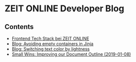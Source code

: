 # ZEIT ONLINE Developer Blog

## Contents

* [Frontend Tech Stack bei ZEIT ONLINE](../techstack.md)
* [Blog: Avoiding empty containers in Jinja](../jinja-avoid-empty-containers.md)
* [Blog: Switching text color by lightness](../switching-text-colors-by-lightness.md)
* [Small Wins: Improving our Document Outline (2019-01-08)](../document-outline.md)
